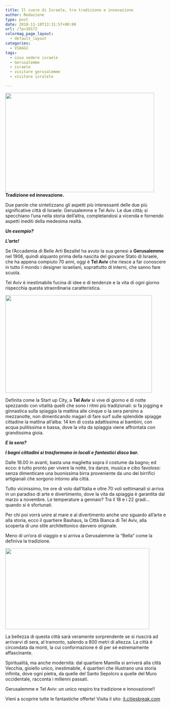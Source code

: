 ```yaml
---
title: Il cuore di Israele, tra tradizione e innovazione
author: Redazione
type: post
date: 2018-11-10T13:31:57+00:00
url: /?p=10172
colormag_page_layout:
  - default_layout
categories:
  - VIAGGI
tags:
  - cosa vedere israele
  - Gerusalemme
  - israele
  - visitare gerusalemme
  - visitare isralele

---
```

**<img decoding="async" loading="lazy" class="alignleft wp-image-10174 " src="https://progressonline.it/wp-content/uploads/2018/11/Città-vecchia-di-Gerusalemme-thumbnail-1024x682.jpg" alt="" width="466" height="311" />Tradizione ed innovazione.**

Due parole che sintetizzano gli aspetti più interessanti delle due più significative città di Israele: Gerusalemme e Tel Aviv. Le due città<span style="text-decoration: line-through;">,</span> si specchiano l’una nella storia dell’altra, completandosi a vicenda e fornendo aspetti inediti della medesima realtà.

_**Un esempio?**_

_**L’arte!**_

Se l’Accademia di Belle Arti Bezallel ha avuto la sua genesi a **Gerusalemme** nel 1906, quindi alquanto prima della nascita del giovane Stato di Israele, che ha appena compiuto 70 anni, oggi è **Tel Aviv** che riesce a far conoscere in tutto il mondo i designer israeliani, soprattutto di interni, che sanno fare scuola.

Tel Aviv è inestimabile fucina di idee e di tendenze e la vita di ogni giorno rispecchia questa straordinaria caratteristica.

<img decoding="async" loading="lazy" class="alignright wp-image-10177 " src="https://progressonline.it/wp-content/uploads/2018/11/Tel-Aviv-lungomare-humbnail-1024x682.jpg" alt="" width="459" height="306" /> 

Definita come la Start up City, a **Tel Aviv** si vive di giorno e di notte spezzando con vitalità quelli che sono i ritmi più tradizionali: si fa jogging e ginnastica sulla spiaggia la mattina alle cinque o la sera persino a mezzanotte, non dimenticando magari di fare surf sulle splendide spiagge cittadine la mattina all’alba: 14 km di costa adattissima ai bambini, con acqua pulitissima e bassa, dove la vita da spiaggia viene affrontata con grandissima gioia.

_**E la sera?**_

_**I bagni cittadini si trasformano in locali e fantastici disco bar.**_

Dalle 18.00 in avanti, basta una maglietta sopra il costume da bagno<span style="text-decoration: line-through;">,</span> ed ecco: è tutto pronto per vivere la notte, tra danze, musica e cibo favoloso: senza dimenticare una buonissima birra proveniente da uno dei birrifici artigianali che sorgono intorno alla città.

Tutto vicinissimo, tre ore di volo dall’Italia <span style="text-decoration: line-through;">e</span> oltre 70 voli settimanali si arriva in un paradiso di arte e divertimento, dove la vita da spiaggia è garantita dal marzo a novembre. Le temperature a gennaio? Tra il 18 e i 22 gradi… quando si è sfortunati.

Per chi poi vorrà unire al mare e al divertimento anche uno sguardo all’arte e alla storia, ecco il quartiere Bauhaus, la Città Bianca di Tel Aviv, alla scoperta di uno stile architettonico davvero originale.

Meno di un’ora di viaggio e si arriva a Gerusalemme la “Bella” come la definiva la tradizione.

<img decoding="async" loading="lazy" class="wp-image-10178 alignleft" src="https://progressonline.it/wp-content/uploads/2018/11/Tel-Aviv-thumbnail-1024x576.jpg" alt="" width="451" height="254" /> 

La bellezza di questa città sarà veramente sorprendente se si riuscirà ad arrivarvi di sera, al tramonto, salendo a 800 metri di altezza. La città è circondata da monti, la cui conformazione è di per sé estremamente affascinante.

Spiritualità, ma anche modernità: dal quartiere Mamilla si arriverà alla città Vecchia, gioiello unico, inestimabile, 4 quartieri che illustrano una storia infinita, dove ogni pietra, da quelle del Santo Sepolcro a quelle del Muro occidentale, racconta i millenni passati.

Gerusalemme e Tel Aviv: un unico respiro tra tradizione e innovazione!!

Vieni a scoprire tutte le fantastiche offerte! Visita il sito: [it.citiesbreak.com][1]

 [1]: https://it.citiesbreak.com